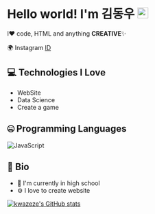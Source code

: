 # Hello world! I'm 김동우 <img src="https://media.giphy.com/media/hvRJCLFzcasrR4ia7z/giphy.gif" width="25px">

I❤️ code, HTML and anything **CREATIVE**✨

🌍 Instagram [ID](https://www.instagram.com/ai_expert._.04)

## 💻 Technologies I Love

- WebSite
- Data Science
- Create a game


## 🤐 Programming Languages

<img alt="JavaScript" src="https://img.shields.io/badge/javascript%20-%23323330.svg?&style=for-the-badge&logo=javascript&logoColor=%23F7DF1E"/>


## 📘 Bio

- 🏢 I'm currently in high school
- ⚙️ I love to create website

[![kwazeze's GitHub stats](https://github-readme-stats.vercel.app/api?username=kwazeze&theme=react&show_icons=true&hide=contribs,prs&cache_seconds=1800)](https://github.com/kwazeze)
